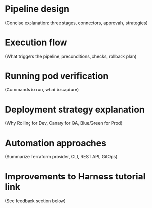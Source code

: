 # Pipeline design
(Concise explanation: three stages, connectors, approvals, strategies)

# Execution flow
(What triggers the pipeline, preconditions, checks, rollback plan)

# Running pod verification
(Commands to run, what to capture)

# Deployment strategy explanation
(Why Rolling for Dev, Canary for QA, Blue/Green for Prod)

# Automation approaches
(Summarize Terraform provider, CLI, REST API, GitOps)

# Improvements to Harness tutorial link
(See feedback section below)
